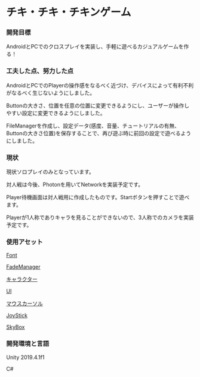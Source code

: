 # チキ・チキ・チキンゲーム

### 開発目標

AndroidとPCでのクロスプレイを実装し、手軽に遊べるカジュアルゲームを作る！


### 工夫した点、努力した点

AndroidとPCでのPlayerの操作感をなるべく近づけ、デバイスによって有利不利がなるべく生じないようにしました。

Buttonの大きさ、位置を任意の位置に変更できるようにし、ユーザーが操作しやすい設定に変更できるようにしました。

FileManagerを作成し、設定データ(感度、音量、チュートリアルの有無、Buttonの大きさ位置)を保存することで、再び遊ぶ時に前回の設定で遊べるようにしました。


### 現状

現状ソロプレイのみとなっています。

対人戦は今後、Photonを用いてNetworkを実装予定です。

Player待機画面は対人戦用に作成したものです。Startボタンを押すことで遊べます。

Playerが1人称でありキャラを見ることができないので、3人称でのカメラを実装予定です。


### 使用アセット

[Font](https://atclip.jp/font-page/161)

[FadeManager](https://github.com/naichilab/Unity-FadeManager/blob/master/README.ja.md)

[キャラクター](https://assetstore.unity.com/packages/3d/characters/animals/5-animated-voxel-animals-145754)

[UI](https://assetstore.unity.com/packages/2d/gui/icons/simple-ui-icons-147101)

[マウスカーソル](https://assetstore.unity.com/packages/2d/gui/icons/pixel-cursors-109256)

[JoyStick](https://assetstore.unity.com/packages/tools/input-management/joystick-pack-107631)

[SkyBox](https://assetstore.unity.com/packages/vfx/shaders/free-skybox-extended-shader-107400)


### 開発環境と言語

Unity 2019.4.1f1

C#
